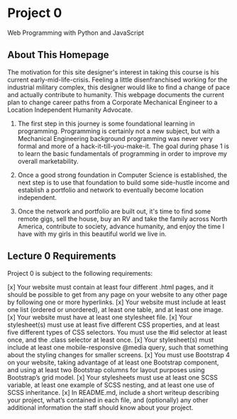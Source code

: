 # Project 0

Web Programming with Python and JavaScript

## About This Homepage

The motivation for this site designer's interest in taking this course is his current early-mid-life-crisis.  Feeling a little disenfranchised working for the industrial military complex, this designer would like to find a change of pace and actually contribute to humanity.  This webpage documents the current plan to change career paths from a Corporate Mechanical Engineer to a Location Independent Humanity Advocate.

1. The first step in this journey is some foundational learning in programming.  Programming is certainly not a new subject, but with a Mechanical Engineering background programming was never very formal and more of a hack-it-till-you-make-it.  The goal during phase 1 is to learn the basic fundamentals of programming in order to improve my overall marketability.

2. Once a good strong foundation in Computer Science is established, the next step is to use that foundation to build some side-hustle income and establish a portfolio and network to eventually become location independent.

3. Once the network and portfolio are built out, it's time to find some remote gigs, sell the house, buy an RV and take the family across North America, contribute to society, advance humanity, and enjoy the time I have with my girls in this beautiful world we live in.

## Lecture 0 Requirements

Project 0 is subject to the following requirements:

[x] Your website must contain at least four different .html pages, and it should be possible to get from any page on your website to any other page by following one or more hyperlinks.
[x] Your website must include at least one list (ordered or unordered), at least one table, and at least one image.
[x] Your website must have at least one stylesheet file.
[x] Your stylesheet(s) must use at least five different CSS properties, and at least five different types of CSS selectors. You must use the #id selector at least once, and the .class selector at least once.
[x] Your stylesheet(s) must include at least one mobile-responsive @media query, such that something about the styling changes for smaller screens.
[x] You must use Bootstrap 4 on your website, taking advantage of at least one Bootstrap component, and using at least two Bootstrap columns for layout purposes using Bootstrap’s grid model.
[x] Your stylesheets must use at least one SCSS variable, at least one example of SCSS nesting, and at least one use of SCSS inheritance.
[x] In README.md, include a short writeup describing your project, what’s contained in each file, and (optionally) any other additional information the staff should know about your project.
